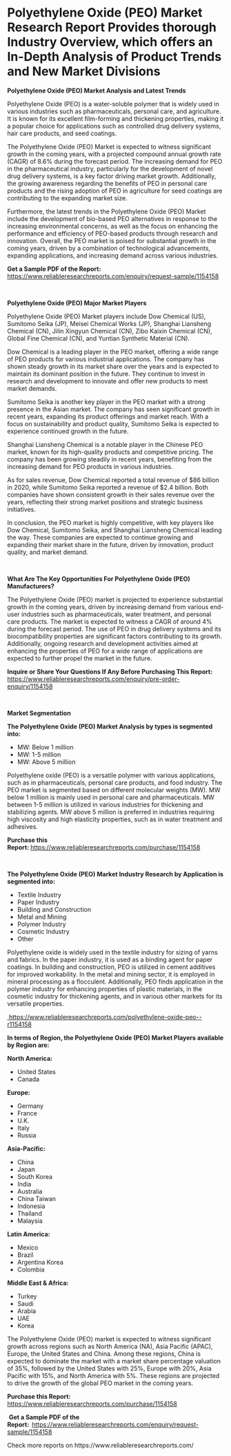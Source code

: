 <p><h1>Polyethylene Oxide (PEO) Market Research Report Provides thorough Industry Overview, which offers an In-Depth Analysis of Product Trends and New Market Divisions</h1></p><p><strong>Polyethylene Oxide (PEO) Market Analysis and Latest Trends</strong></p>
<p><p>Polyethylene Oxide (PEO) is a water-soluble polymer that is widely used in various industries such as pharmaceuticals, personal care, and agriculture. It is known for its excellent film-forming and thickening properties, making it a popular choice for applications such as controlled drug delivery systems, hair care products, and seed coatings.</p><p>The Polyethylene Oxide (PEO) Market is expected to witness significant growth in the coming years, with a projected compound annual growth rate (CAGR) of 8.6% during the forecast period. The increasing demand for PEO in the pharmaceutical industry, particularly for the development of novel drug delivery systems, is a key factor driving market growth. Additionally, the growing awareness regarding the benefits of PEO in personal care products and the rising adoption of PEO in agriculture for seed coatings are contributing to the expanding market size.</p><p>Furthermore, the latest trends in the Polyethylene Oxide (PEO) Market include the development of bio-based PEO alternatives in response to the increasing environmental concerns, as well as the focus on enhancing the performance and efficiency of PEO-based products through research and innovation. Overall, the PEO market is poised for substantial growth in the coming years, driven by a combination of technological advancements, expanding applications, and increasing demand across various industries.</p></p>
<p><strong>Get a Sample PDF of the Report:&nbsp;</strong> <a href="https://www.reliableresearchreports.com/enquiry/request-sample/1154158">https://www.reliableresearchreports.com/enquiry/request-sample/1154158</a></p>
<p>&nbsp;</p>
<p><strong>Polyethylene Oxide (PEO) Major Market Players</strong></p>
<p><p>Polyethylene Oxide (PEO) Market players include Dow Chemical (US), Sumitomo Seika (JP), Meisei Chemical Works (JP), Shanghai Liansheng Chemical (CN), Jilin Xingyun Chemical (CN), Zibo Kaixin Chemical (CN), Global Fine Chemical (CN), and Yuntian Synthetic Material (CN).</p><p>Dow Chemical is a leading player in the PEO market, offering a wide range of PEO products for various industrial applications. The company has shown steady growth in its market share over the years and is expected to maintain its dominant position in the future. They continue to invest in research and development to innovate and offer new products to meet market demands.</p><p>Sumitomo Seika is another key player in the PEO market with a strong presence in the Asian market. The company has seen significant growth in recent years, expanding its product offerings and market reach. With a focus on sustainability and product quality, Sumitomo Seika is expected to experience continued growth in the future.</p><p>Shanghai Liansheng Chemical is a notable player in the Chinese PEO market, known for its high-quality products and competitive pricing. The company has been growing steadily in recent years, benefiting from the increasing demand for PEO products in various industries.</p><p>As for sales revenue, Dow Chemical reported a total revenue of $86 billion in 2020, while Sumitomo Seika reported a revenue of $2.4 billion. Both companies have shown consistent growth in their sales revenue over the years, reflecting their strong market positions and strategic business initiatives.</p><p>In conclusion, the PEO market is highly competitive, with key players like Dow Chemical, Sumitomo Seika, and Shanghai Liansheng Chemical leading the way. These companies are expected to continue growing and expanding their market share in the future, driven by innovation, product quality, and market demand.</p></p>
<p>&nbsp;</p>
<p><strong>What Are The Key Opportunities For Polyethylene Oxide (PEO) Manufacturers?</strong></p>
<p><p>The Polyethylene Oxide (PEO) market is projected to experience substantial growth in the coming years, driven by increasing demand from various end-user industries such as pharmaceuticals, water treatment, and personal care products. The market is expected to witness a CAGR of around 4% during the forecast period. The use of PEO in drug delivery systems and its biocompatibility properties are significant factors contributing to its growth. Additionally, ongoing research and development activities aimed at enhancing the properties of PEO for a wide range of applications are expected to further propel the market in the future.</p></p>
<p><strong>Inquire or Share Your Questions If Any Before Purchasing This Report:</strong> <a href="https://www.reliableresearchreports.com/enquiry/pre-order-enquiry/1154158">https://www.reliableresearchreports.com/enquiry/pre-order-enquiry/1154158</a></p>
<p>&nbsp;</p>
<p><strong>Market Segmentation</strong></p>
<p><strong>The Polyethylene Oxide (PEO) Market Analysis by types is segmented into:</strong></p>
<p><ul><li>MW: Below 1 million</li><li>MW: 1-5 million</li><li>MW: Above 5 million</li></ul></p>
<p><p>Polyethylene oxide (PEO) is a versatile polymer with various applications, such as in pharmaceuticals, personal care products, and food industry. The PEO market is segmented based on different molecular weights (MW). MW below 1 million is mainly used in personal care and pharmaceuticals. MW between 1-5 million is utilized in various industries for thickening and stabilizing agents. MW above 5 million is preferred in industries requiring high viscosity and high elasticity properties, such as in water treatment and adhesives.</p></p>
<p><strong>Purchase this Report:&nbsp;</strong><a href="https://www.reliableresearchreports.com/purchase/1154158">https://www.reliableresearchreports.com/purchase/1154158</a></p>
<p>&nbsp;</p>
<p><strong>The Polyethylene Oxide (PEO) Market Industry Research by Application is segmented into:</strong></p>
<p><ul><li>Textile Industry</li><li>Paper Industry</li><li>Building and Construction</li><li>Metal and Mining</li><li>Polymer Industry</li><li>Cosmetic Industry</li><li>Other</li></ul></p>
<p><p>Polyethylene oxide is widely used in the textile industry for sizing of yarns and fabrics. In the paper industry, it is used as a binding agent for paper coatings. In building and construction, PEO is utilized in cement additives for improved workability. In the metal and mining sector, it is employed in mineral processing as a flocculent. Additionally, PEO finds application in the polymer industry for enhancing properties of plastic materials, in the cosmetic industry for thickening agents, and in various other markets for its versatile properties.</p></p>
<p><a href="https://www.reliableresearchreports.com/polyethylene-oxide-peo--r1154158">&nbsp;https://www.reliableresearchreports.com/polyethylene-oxide-peo--r1154158</a></p>
<p><strong>In terms of Region, the Polyethylene Oxide (PEO) Market Players available by Region are:</strong></p>
<p>
    <p> <strong> North America: </strong>
        <ul>
            <li>United States</li>
            <li>Canada</li>
        </ul>
        </p> 
    <p> <strong> Europe: </strong>
        <ul>
            <li>Germany</li>
            <li>France</li>
            <li>U.K.</li>
            <li>Italy</li>
            <li>Russia</li>
        </ul>
        </p> 
    <p> <strong> Asia-Pacific: </strong>
        <ul>
            <li>China</li>
            <li>Japan</li>
            <li>South Korea</li>
            <li>India</li>
            <li>Australia</li>
            <li>China Taiwan</li>
            <li>Indonesia</li>
            <li>Thailand</li>
            <li>Malaysia</li>
        </ul>
        </p> 
    <p> <strong> Latin America: </strong>
        <ul>
            <li>Mexico</li>
            <li>Brazil</li>
            <li>Argentina Korea</li>
            <li>Colombia</li>
        </ul>
        </p> 
    <p> <strong> Middle East & Africa: </strong>
        <ul>
            <li>Turkey</li>
            <li>Saudi</li>
            <li>Arabia</li>
            <li>UAE</li>
            <li>Korea</li>
        </ul>
    </p>
    </p>
<p><p>The Polyethylene Oxide (PEO) market is expected to witness significant growth across regions such as North America (NA), Asia Pacific (APAC), Europe, the United States and China. Among these regions, China is expected to dominate the market with a market share percentage valuation of 35%, followed by the United States with 25%, Europe with 20%, Asia Pacific with 15%, and North America with 5%. These regions are projected to drive the growth of the global PEO market in the coming years.</p></p>
<p><strong>Purchase this Report: </strong><a href="https://www.reliableresearchreports.com/purchase/1154158">https://www.reliableresearchreports.com/purchase/1154158</a></p>
<p>&nbsp;<strong>Get a Sample PDF of the Report:&nbsp;&nbsp;</strong><a href="https://www.reliableresearchreports.com/enquiry/request-sample/1154158">https://www.reliableresearchreports.com/enquiry/request-sample/1154158</a></p>
<p><strong></strong></p>
<p>Check more reports on https://www.reliableresearchreports.com/</p>